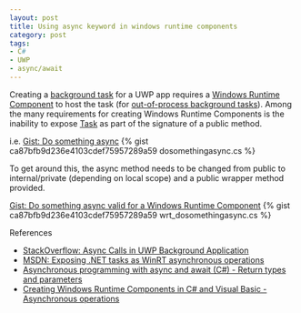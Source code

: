 ```yaml
---
layout: post
title: Using async keyword in windows runtime components
category: post
tags:
- C#
- UWP
- async/await
---
```

Creating a [background task](https://docs.microsoft.com/en-us/windows/uwp/launch-resume/support-your-app-with-background-tasks) for a UWP app requires a [Windows Runtime Component](https://docs.microsoft.com/en-us/windows/uwp/winrt-components/) to host the task (for [out-of-process background tasks](https://docs.microsoft.com/en-us/windows/uwp/launch-resume/create-and-register-a-background-task)).
Among the many requirements for creating Windows Runtime Components is the inability to expose [Task](https://docs.microsoft.com/en-us/dotnet/api/system.threading.tasks.task) as part of the signature of a public method.

i.e.
<noscript>
  <a href="https://gist.github.com/idiotandrobot/ca87bfb9d236e4103cdef75957289a59#file-dosomethingasync-cs">Gist: Do something async</a>
</noscript>
{% gist ca87bfb9d236e4103cdef75957289a59 dosomethingasync.cs %}

To get around this, the async method needs to be changed from public to internal/private (depending on local scope) and a public wrapper method provided.

<noscript>
  <a href="https://gist.github.com/idiotandrobot/ca87bfb9d236e4103cdef75957289a59#file-wrt_dosomethingasync-cs">Gist: Do something async valid for a Windows Runtime Component</a>
</noscript>
{% gist ca87bfb9d236e4103cdef75957289a59 wrt_dosomethingasync.cs %}

References

- [StackOverflow: Async Calls in UWP Background Application](https://stackoverflow.com/questions/45881751/async-calls-in-uwp-background-application)
- [MSDN: Exposing .NET tasks as WinRT asynchronous operations](https://blogs.msdn.microsoft.com/windowsappdev/2012/06/14/exposing-net-tasks-as-winrt-asynchronous-operations/)
- [Asynchronous programming with async and await (C#) - Return types and parameters](https://docs.microsoft.com/en-us/dotnet/csharp/programming-guide/concepts/async/#BKMK_ReturnTypesandParameters)
- [Creating Windows Runtime Components in C# and Visual Basic - Asynchronous operations](https://docs.microsoft.com/en-us/windows/uwp/winrt-components/creating-windows-runtime-components-in-csharp-and-visual-basic#asynchronous-operations)
